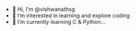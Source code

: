 - 👋 Hi, I’m @vishwanathsg
- 👀 I’m interested in learning and explore coding
- 🌱 I’m currently learning C & Python...

<!---
vishwanathsg/vishwanathsg is a ✨ special ✨ repository because its `README.md` (this file) appears on your GitHub profile.
You can click the Preview link to take a look at your changes.
--->
